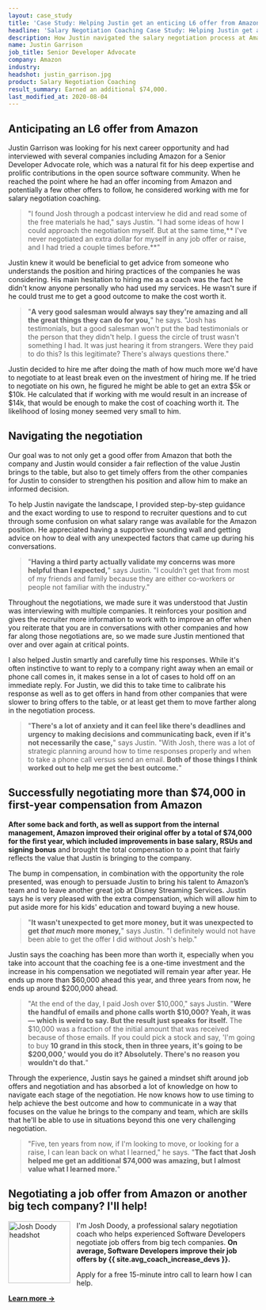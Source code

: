 ```yaml
---
layout: case_study
title: 'Case Study: Helping Justin get an enticing L6 offer from Amazon'
headline: 'Salary Negotiation Coaching Case Study: Helping Justin get an enticing L6 offer from Amazon'
description: How Justin navigated the salary negotiation process at Amazon to find the best compensation package possible
name: Justin Garrison
job_title: Senior Developer Advocate
company: Amazon
industry: 
headshot: justin_garrison.jpg
product: Salary Negotiation Coaching
result_summary: Earned an additional $74,000.
last_modified_at: 2020-08-04
---
```

## Anticipating an L6 offer from Amazon

Justin Garrison was looking for his next career opportunity and had interviewed with several companies including Amazon for a Senior Developer Advocate role, which was a natural fit for his deep expertise and prolific contributions in the open source software community. When he reached the point where he had an offer incoming from Amazon and potentially a few other offers to follow, he considered working with me for salary negotiation coaching.

> "I found Josh through a podcast interview he did and read some of the free materials he had," says Justin. "I had some ideas of how I could approach the negotiation myself. But at the same time,** I've never negotiated an extra dollar for myself in any job offer or raise, and I had tried a couple times before.**"

Justin knew it would be beneficial to get advice from someone who understands the position and hiring practices of the companies he was considering. His main hesitation to hiring me as a coach was the fact he didn't know anyone personally who had used my services. He wasn't sure if he could trust me to get a good outcome to make the cost worth it.

> "**A very good salesman would always say they're amazing and all the great things they can do for you,**" he says. "Josh has testimonials, but a good salesman won't put the bad testimonials or the person that they didn't help. I guess the circle of trust wasn't something I had. It was just hearing it from strangers. Were they paid to do this? Is this legitimate? There's always questions there."

Justin decided to hire me after doing the math of how much more we'd have to negotiate to at least break even on the investment of hiring me. If he tried to negotiate on his own, he figured he might be able to get an extra $5k or $10k. He calculated that if working with me would result in an increase of $14k, that would be enough to make the cost of coaching worth it. The likelihood of losing money seemed very small to him.

<div class="rm-area-inline"></div>

## Navigating the negotiation

Our goal was to not only get a good offer from Amazon that both the company and Justin would consider a fair reflection of the value Justin brings to the table, but also to get timely offers from the other companies for Justin to consider to strengthen his position and allow him to make an informed decision.

To help Justin navigate the landscape, I provided step-by-step guidance and the exact wording to use to respond to recruiter questions and to cut through some confusion on what salary range was available for the Amazon position. He appreciated having a supportive sounding wall and getting advice on how to deal with any unexpected factors that came up during his conversations.

> "**Having a third party actually validate my concerns was more helpful than I expected,**" says Justin. "I couldn't get that from most of my friends and family because they are either co-workers or people not familiar with the industry."

Throughout the negotiations, we made sure it was understood that Justin was interviewing with multiple companies. It reinforces your position and gives the recruiter more information to work with to improve an offer when you reiterate that you are in conversations with other companies and how far along those negotiations are, so we made sure Justin mentioned that over and over again at critical points.

I also helped Justin smartly and carefully time his responses. While it's often instinctive to want to reply to a company right away when an email or phone call comes in, it makes sense in a lot of cases to hold off on an immediate reply. For Justin, we did this to take time to calibrate his response as well as to get offers in hand from other companies that were slower to bring offers to the table, or at least get them to move farther along in the negotiation process.

> "**There's a lot of anxiety and it can feel like there's deadlines and urgency to making decisions and communicating back, even if it's not necessarily the case,**" says Justin. "With Josh, there was a lot of strategic planning around how to time responses properly and when to take a phone call versus send an email. **Both of those things I think worked out to help me get the best outcome.**"

## Successfully negotiating more than $74,000 in first-year compensation from Amazon

**After some back and forth, as well as support from the internal management, Amazon improved their original offer by a total of $74,000 for the first year, which included improvements in base salary, RSUs and signing bonus** and brought the total compensation to a point that fairly reflects the value that Justin is bringing to the company.

The bump in compensation, in combination with the opportunity the role presented, was enough to persuade Justin to bring his talent to Amazon’s team and to leave another great job at Disney Streaming Services. Justin says he is very pleased with the extra compensation, which will allow him to put aside more for his kids' education and toward buying a new house.

> "**It wasn't unexpected to get more money, but it was unexpected to get *that much* more money,**" says Justin. "I definitely would not have been able to get the offer I did without Josh's help."

Justin says the coaching has been more than worth it, especially when you take into account that the coaching fee is a one-time investment and the increase in his compensation we negotiated will remain year after year. He ends up more than $60,000 ahead this year, and three years from now, he ends up around $200,000 ahead.

> "At the end of the day, I paid Josh over $10,000," says Justin. "**Were the handful of emails and phone calls worth $10,000? Yeah, it was — which is weird to say. But the result just speaks for itself.** The $10,000 was a fraction of the initial amount that was received because of those emails. If you could pick a stock and say, 'I'm going to buy **10 grand in this stock, then in three years, it's going to be $200,000,' would you do it? Absolutely. There's no reason you wouldn't do that.**"

Through the experience, Justin says he gained a mindset shift around job offers and negotiation and has absorbed a lot of knowledge on how to navigate each stage of the negotiation. He now knows how to use timing to help achieve the best outcome and how to communicate in a way that focuses on the value he brings to the company and team, which are skills that he'll be able to use in situations beyond this one very challenging negotiation.

> "Five, ten years from now, if I'm looking to move, or looking for a raise, I can lean back on what I learned," he says. "**The fact that Josh helped me get an additional $74,000 was amazing, but I almost value what I learned more.**"

<div class="ad-box">
	<h2 class='u-center'>Negotiating a job offer from Amazon or another big tech company? I'll help!</h2>
	<div class="inline-body">
		<p><img src="/images/josh-doody-200px-circle.png" style="padding-right: 10px;" width="125" alt="Josh Doody headshot" class="author__image" align="left">I'm Josh Doody, a professional salary negotiation coach who helps experienced Software Developers negotiate job offers from big tech companies. <strong>On average, Software Developers improve their job offers by {{ site.avg_coach_increase_devs }}.</strong></p>
		<p>Apply for a free 15-minute intro call to learn how I can help.</p>
	</div>
	<div class='cta u-center'>
		<a id="inline-cta" class="inline-cta-btn" data-event-label="Salary Negotiation Coaching" data-cta-label="coach-inline" href="/coach/" rel="nofollow"><strong>Learn more →</strong></a>
	</div>
</div>